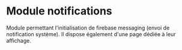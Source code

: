 # Module notifications

Module permettant l'initialisation de firebase messaging (envoi de notification système). Il dispose également d'une page dédiée à leur affichage.
